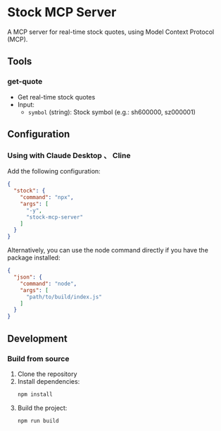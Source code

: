 # Stock MCP Server

A MCP server for real-time stock quotes, using Model Context Protocol (MCP).

## Tools

### get-quote
  - Get real-time stock quotes
  - Input:
    - `symbol` (string): Stock symbol (e.g.: sh600000, sz000001)

## Configuration

### Using with Claude Desktop 、 Cline 

Add the following configuration:

```json
{
  "stock": {
    "command": "npx",
    "args": [
      "-y",
      "stock-mcp-server"
    ]
  }
}
```

Alternatively, you can use the node command directly if you have the package installed:

```json
{
  "json": {
    "command": "node",
    "args": [
      "path/to/build/index.js"
    ]
  }
}
```

## Development

### Build from source

1. Clone the repository
2. Install dependencies:
   ```bash
   npm install
   ```
3. Build the project:
   ```bash
   npm run build
   ```